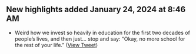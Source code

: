 ## New highlights added January 24, 2024 at 8:46 AM
- Weird how we invest so heavily in education for the first two decades of people’s lives, and then just… stop and say: “Okay, no more school for the rest of your life.” ([View Tweet](https://twitter.com/david_perell/status/1749920476112015637))
